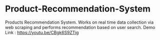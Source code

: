 # Product-Recommendation-System
Products Recommendation System. Works on real time data collection via web scraping and performs recommendation based on user search.
Demo Link : https://youtu.be/CBgk6S9ZTig
